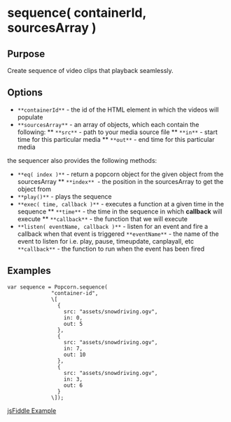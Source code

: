 # sequence( containerId, sourcesArray ) #

## Purpose ##

Create sequence of video clips that playback seamlessly.

## Options ##

* `**containerId**` - the id of the HTML element in which the videos will populate
* `**sourcesArray**` - an array of objects, which each contain the following:
  ** `**src**` - path to your media source file
  ** `**in**` - start time for this particular media
  ** `**out**` - end time for this particular media

the sequencer also provides the following methods:

* `**eq( index )**` - return a popcorn object for the given object from the sourcesArray
  ** `**index** `- the position in the sourcesArray to get the object from
* `**play()**` - plays the sequence
* `**exec( time, callback )**` - executes a function at a given time in the sequence
  ** `**time**` - the time in the sequence in which **callback** will execute
  ** `**callback**` - the function that we will execute
* `**listen( eventName, callback )**` - listen for an event and fire a callback when that event is triggered
  `**eventName**` - the name of the event to listen for i.e. play, pause, timeupdate, canplayall, etc
  `**callback**` - the function to run when the event has been fired

## Examples ##

    var sequence = Popcorn.sequence(
                  "container-id",
                  \[
                    {
                      src: "assets/snowdriving.ogv",
                      in: 0,
                      out: 5
                    },
                    {
                      src: "assets/snowdriving.ogv",
                      in: 7,
                      out: 10
                    },
                    {
                      src: "assets/snowdriving.ogv",
                      in: 3,
                      out: 6
                    }
                  \]);

[jsFiddle Example](http://jsfiddle.net/jmTgD/1/)
